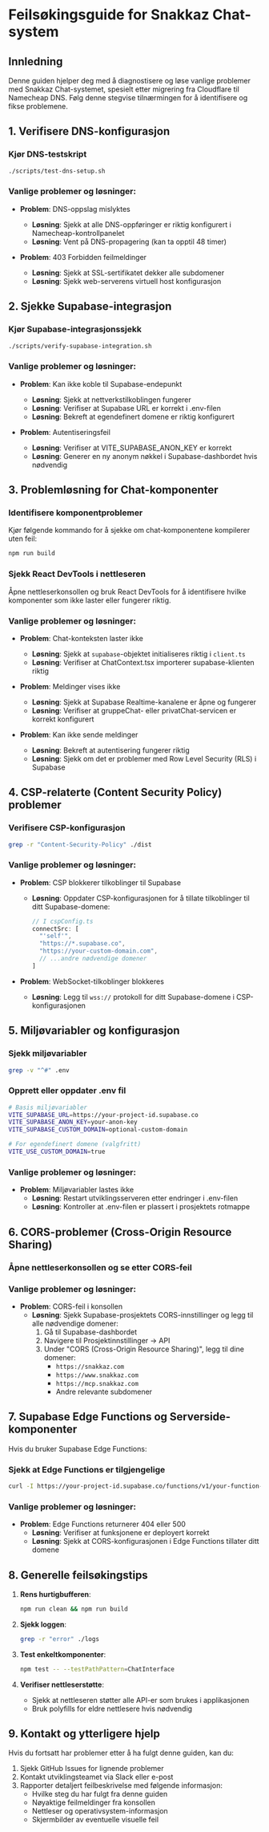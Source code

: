 # Feilsøkingsguide for Snakkaz Chat-system

## Innledning

Denne guiden hjelper deg med å diagnostisere og løse vanlige problemer med Snakkaz Chat-systemet, spesielt etter migrering fra Cloudflare til Namecheap DNS. Følg denne stegvise tilnærmingen for å identifisere og fikse problemene.

## 1. Verifisere DNS-konfigurasjon

### Kjør DNS-testskript
```bash
./scripts/test-dns-setup.sh
```

### Vanlige problemer og løsninger:
- **Problem**: DNS-oppslag mislyktes
  - **Løsning**: Sjekk at alle DNS-oppføringer er riktig konfigurert i Namecheap-kontrollpanelet
  - **Løsning**: Vent på DNS-propagering (kan ta opptil 48 timer)

- **Problem**: 403 Forbidden feilmeldinger
  - **Løsning**: Sjekk at SSL-sertifikatet dekker alle subdomener
  - **Løsning**: Sjekk web-serverens virtuell host konfigurasjon

## 2. Sjekke Supabase-integrasjon

### Kjør Supabase-integrasjonssjekk
```bash
./scripts/verify-supabase-integration.sh
```

### Vanlige problemer og løsninger:
- **Problem**: Kan ikke koble til Supabase-endepunkt
  - **Løsning**: Sjekk at nettverkstilkoblingen fungerer
  - **Løsning**: Verifiser at Supabase URL er korrekt i .env-filen
  - **Løsning**: Bekreft at egendefinert domene er riktig konfigurert

- **Problem**: Autentiseringsfeil
  - **Løsning**: Verifiser at VITE_SUPABASE_ANON_KEY er korrekt
  - **Løsning**: Generer en ny anonym nøkkel i Supabase-dashbordet hvis nødvendig

## 3. Problemløsning for Chat-komponenter

### Identifisere komponentproblemer
Kjør følgende kommando for å sjekke om chat-komponentene kompilerer uten feil:

```bash
npm run build
```

### Sjekk React DevTools i nettleseren
Åpne nettleserkonsollen og bruk React DevTools for å identifisere hvilke komponenter som ikke laster eller fungerer riktig.

### Vanlige problemer og løsninger:
- **Problem**: Chat-konteksten laster ikke
  - **Løsning**: Sjekk at `supabase`-objektet initialiseres riktig i `client.ts`
  - **Løsning**: Verifiser at ChatContext.tsx importerer supabase-klienten riktig

- **Problem**: Meldinger vises ikke
  - **Løsning**: Sjekk at Supabase Realtime-kanalene er åpne og fungerer
  - **Løsning**: Verifiser at gruppeChat- eller privatChat-servicen er korrekt konfigurert

- **Problem**: Kan ikke sende meldinger
  - **Løsning**: Bekreft at autentisering fungerer riktig
  - **Løsning**: Sjekk om det er problemer med Row Level Security (RLS) i Supabase

## 4. CSP-relaterte (Content Security Policy) problemer

### Verifisere CSP-konfigurasjon
```bash
grep -r "Content-Security-Policy" ./dist
```

### Vanlige problemer og løsninger:
- **Problem**: CSP blokkerer tilkoblinger til Supabase
  - **Løsning**: Oppdater CSP-konfigurasjonen for å tillate tilkoblinger til ditt Supabase-domene:
    ```javascript
    // I cspConfig.ts
    connectSrc: [
      "'self'",
      "https://*.supabase.co",
      "https://your-custom-domain.com",
      // ...andre nødvendige domener
    ]
    ```

- **Problem**: WebSocket-tilkoblinger blokkeres
  - **Løsning**: Legg til `wss://` protokoll for ditt Supabase-domene i CSP-konfigurasjonen

## 5. Miljøvariabler og konfigurasjon

### Sjekk miljøvariabler
```bash
grep -v "^#" .env
```

### Opprett eller oppdater .env fil
```bash
# Basis miljøvariabler
VITE_SUPABASE_URL=https://your-project-id.supabase.co
VITE_SUPABASE_ANON_KEY=your-anon-key
VITE_SUPABASE_CUSTOM_DOMAIN=optional-custom-domain

# For egendefinert domene (valgfritt)
VITE_USE_CUSTOM_DOMAIN=true
```

### Vanlige problemer og løsninger:
- **Problem**: Miljøvariabler lastes ikke
  - **Løsning**: Restart utviklingsserveren etter endringer i .env-filen
  - **Løsning**: Kontroller at .env-filen er plassert i prosjektets rotmappe

## 6. CORS-problemer (Cross-Origin Resource Sharing)

### Åpne nettleserkonsollen og se etter CORS-feil

### Vanlige problemer og løsninger:
- **Problem**: CORS-feil i konsollen
  - **Løsning**: Sjekk Supabase-prosjektets CORS-innstillinger og legg til alle nødvendige domener:
    1. Gå til Supabase-dashbordet
    2. Navigere til Prosjektinnstillinger -> API
    3. Under "CORS (Cross-Origin Resource Sharing)", legg til dine domener:
       - `https://snakkaz.com`
       - `https://www.snakkaz.com`
       - `https://mcp.snakkaz.com` 
       - Andre relevante subdomener

## 7. Supabase Edge Functions og Serverside-komponenter

Hvis du bruker Supabase Edge Functions:

### Sjekk at Edge Functions er tilgjengelige
```bash
curl -I https://your-project-id.supabase.co/functions/v1/your-function-name
```

### Vanlige problemer og løsninger:
- **Problem**: Edge Functions returnerer 404 eller 500
  - **Løsning**: Verifiser at funksjonene er deployert korrekt
  - **Løsning**: Sjekk at CORS-konfigurasjonen i Edge Functions tillater ditt domene

## 8. Generelle feilsøkingstips

1. **Rens hurtigbufferen**: 
   ```bash
   npm run clean && npm run build
   ```

2. **Sjekk loggen**:
   ```bash
   grep -r "error" ./logs
   ```

3. **Test enkeltkomponenter**:
   ```bash
   npm test -- --testPathPattern=ChatInterface
   ```

4. **Verifiser nettleserstøtte**:
   - Sjekk at nettleseren støtter alle API-er som brukes i applikasjonen
   - Bruk polyfills for eldre nettlesere hvis nødvendig

## 9. Kontakt og ytterligere hjelp

Hvis du fortsatt har problemer etter å ha fulgt denne guiden, kan du:

1. Sjekk GitHub Issues for lignende problemer
2. Kontakt utviklingsteamet via Slack eller e-post
3. Rapporter detaljert feilbeskrivelse med følgende informasjon:
   - Hvilke steg du har fulgt fra denne guiden
   - Nøyaktige feilmeldinger fra konsollen
   - Nettleser og operativsystem-informasjon
   - Skjermbilder av eventuelle visuelle feil
